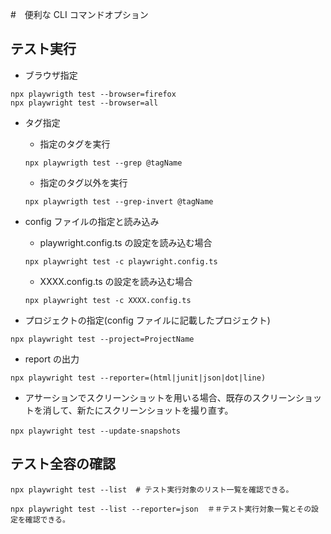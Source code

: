 #　便利な CLI コマンドオプション

## テスト実行

- ブラウザ指定

```
npx playwrigth test --browser=firefox
npx playwright test --browser=all
```

- タグ指定

  - 指定のタグを実行

  ```
  npx playwrigth test --grep @tagName
  ```

  - 指定のタグ以外を実行

  ```
  npx playwrigth test --grep-invert @tagName
  ```

- config ファイルの指定と読み込み

  - playwright.config.ts の設定を読み込む場合

  ```
  npx playwright test -c playwright.config.ts
  ```

  - XXXX.config.ts の設定を読み込む場合

  ```
  npx playwright test -c XXXX.config.ts
  ```

- プロジェクトの指定(config ファイルに記載したプロジェクト)

```
npx playwright test --project=ProjectName
```

- report の出力

```
npx playwright test --reporter=(html|junit|json|dot|line)
```

- アサーションでスクリーンショットを用いる場合、既存のスクリーンショットを消して、新たにスクリーンショットを撮り直す。

```
npx playwright test --update-snapshots　
```

## テスト全容の確認

```
npx playwright test --list  # テスト実行対象のリスト一覧を確認できる。
```

```
npx playwright test --list --reporter=json  ＃＃テスト実行対象一覧とその設定を確認できる。
```
